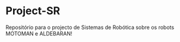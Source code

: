 # Project-SR
Repositório para o projecto de Sistemas de Robótica sobre os robots MOTOMAN e ALDEBARAN!
